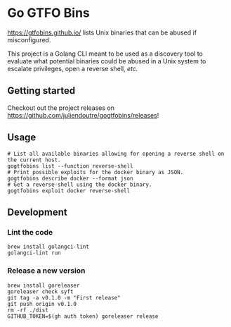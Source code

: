 # Go GTFO Bins

https://gtfobins.github.io/ lists Unix binaries that can be abused if misconfigured.

This project is a Golang CLI meant to be used as a discovery tool to evaluate what potential binaries could be abused in a Unix system to escalate privileges, open a reverse shell, _etc._

## Getting started

Checkout out the project releases on https://github.com/juliendoutre/gogtfobins/releases!

## Usage

```shell
# List all available binaries allowing for opening a reverse shell on the current host.
gogtfobins list --function reverse-shell
# Print possible exploits for the docker binary as JSON.
gogtfobins describe docker --format json
# Get a reverse-shell using the docker binary.
gogtfobins exploit docker reverse-shell
```

## Development

### Lint the code

```shell
brew install golangci-lint
golangci-lint run
```

### Release a new version

```shell
brew install goreleaser
goreleaser check syft
git tag -a v0.1.0 -m "First release"
git push origin v0.1.0
rm -rf ./dist
GITHUB_TOKEN=$(gh auth token) goreleaser release
```
